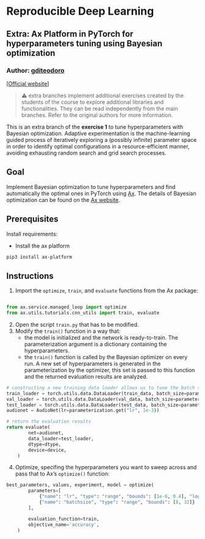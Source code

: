 # Reproducible Deep Learning
## Extra: Ax Platform in PyTorch for hyperparameters tuning using Bayesian optimization 
### Author: [gditeodoro](https://github.com/gditeodoro)
[[Official website](https://www.sscardapane.it/teaching/reproducibledl/)] 


>⚠️ extra branches implement additional exercises created by the students of the course to explore additional libraries and functionalities.
> They can be read independently from the main branches. Refer to the original authors for more information.


This is an extra branch of the **exercise 1** to tune hyperparameters with Bayesian optimization. Adaptive experimentation is the machine-learning guided process of iteratively exploring a (possibly infinite) parameter space in order to identify optimal configurations in a resource-efficient manner, avoiding exhausting random search and grid search processes.

## Goal
Implement Bayesian optimization to tune hyperparameters and find automatically the optimal ones in PyTorch using [Ax](https://ax.dev/).
The details of Bayesian optimization can be found on the [Ax website](https://ax.dev/docs/bayesopt.html).

## Prerequisites 

Install requirements: 
- Install the ax platform 
```bash
pip3 install ax-platform
```
## Instructions 

1. Import the `optimize`, `train`, and `evaluate` functions from the Ax package: 
```python

from ax.service.managed_loop import optimize
from ax.utils.tutorials.cnn_utils import train, evaluate

```
2. Open the script `train.py` that has to be modified.
3. Modify the `train()` function in a way that:
    -  the model is initialized and the network is ready-to-train. The parameterization argument is a dictionary containing the hyperparameters.
    -  the `train()` function is called by the Bayesian optimizer on every run. A new set of hyperparameters is generated in the parameterization by the optimizer, this set is passed to this function and the returned evaluation results are analyzed. 
    
```python
# constructing a new training data loader allows us to tune the batch size and the learning rate 
train_loader = torch.utils.data.DataLoader(train_data, batch_size=parameterization.get("batchsize", 8), shuffle=True)
val_loader = torch.utils.data.DataLoader(val_data, batch_size=parameterization.get("batchsize", 8))
test_loader = torch.utils.data.DataLoader(test_data, batch_size=parameterization.get("batchsize", 8))
audionet = AudioNet(lr=parameterization.get("lr", 1e-3))

# return the evaluation results
return evaluate(
        net=audionet,
        data_loader=test_loader,
        dtype=dtype,
        device=device,
    )
```
4. Optimize, specifing the hyperparameters you want to sweep across and pass that to Ax’s `optimize()` function:
```python
best_parameters, values, experiment, model = optimize(
        parameters=[
            {"name": "lr", "type": "range", "bounds": [1e-6, 0.4], "log_scale": True},
            {"name": "batchsize", "type": "range", "bounds": [8, 32]}
        ],

        evaluation_function=train,
        objective_name='accuracy',
    )
```
